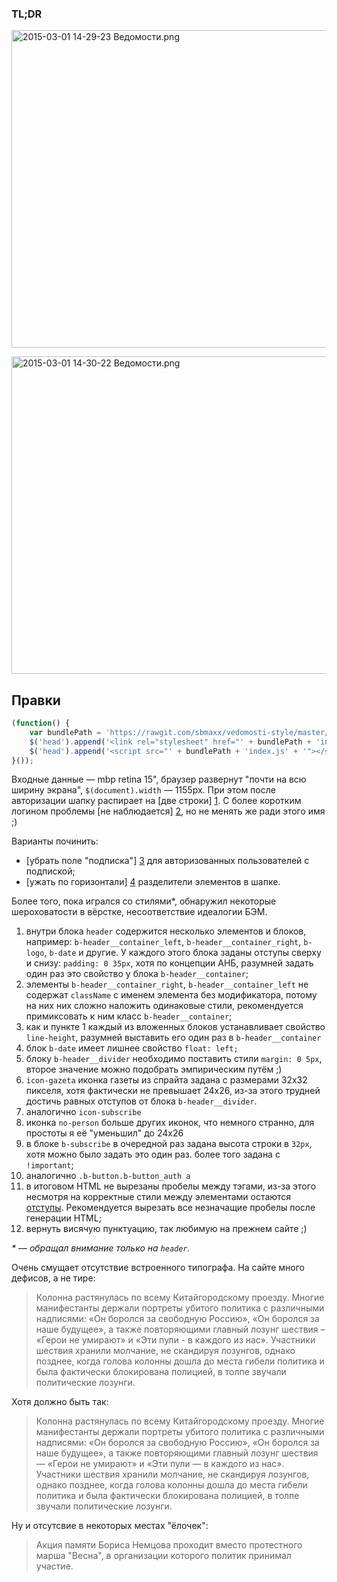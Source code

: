 ### TL;DR

<a href="https://fotki.yandex.ru/next/users/sbmaxx/album/16903/view/675669" target="_blank"><img src="https://img-fotki.yandex.ru/get/6838/17667337.2/0_a4f55_79753d10_XL.png" width="800" height="508" border="0" title="2015-03-01 14-29-23 Ведомости.png" alt="2015-03-01 14-29-23 Ведомости.png"/></a>

<a href="https://fotki.yandex.ru/next/usemrs/sbmaxx/album/16903/view/675668" target="_blank"><img src="https://img-fotki.yandex.ru/get/15565/17667337.2/0_a4f54_7e45e81_XL.png" width="800" height="508" border="0" title="2015-03-01 14-30-22 Ведомости.png" alt="2015-03-01 14-30-22 Ведомости.png"/></a>

## Правки

```javascript
(function() {
    var bundlePath = 'https://rawgit.com/sbmaxx/vedomosti-style/master/';
    $('head').append('<link rel="stylesheet" href="' + bundlePath + 'index.css' + '"></link>');
    $('head').append('<script src="' + bundlePath + 'index.js' + '"></script>');
}());
```

Входные данные — mbp retina 15", браузер развернут "почти на всю ширину экрана", `$(document).width` — 1155px. При этом после авторизации шапку распирает на [две строки] [1]. С более коротким логином проблемы [не наблюдается] [2], но не менять же ради этого имя ;)

Варианты починить:
* [убрать поле "подписка"] [3] для авторизованных пользователей с подпиской;
* [ужать по горизонтали] [4] разделители элементов в шапке.


Более того, пока игрался со стилями*, обнаружил некоторые шероховатости в вёрстке, несоответствие идеалогии БЭМ.

1. внутри блока `header` содержится несколько элементов и блоков, например: `b-header__container_left`, `b-header__container_right`, `b-logo`, `b-date` и другие. У каждого этого блока заданы отступы сверху и снизу: `padding: 0 35px`, хотя по концепции АНБ, разумней задать один раз это свойство у блока `b-header__container`;
1. элементы `b-header__container_right`, `b-header__container_left` не содержат `className` с именем элемента без модификатора, потому на них них сложно наложить одинаковые стили, рекомендуется примиксовать к ним класс `b-header__container`;
1. как и пункте 1 каждый из вложенных блоков устанавливает свойство `line-height`, разумней выставить его один раз в `b-header__container`
1. блок `b-date` имеет лишнее свойство `float: left;`
1. блоку `b-header__divider` необходимо поставить стили `margin: 0 5px`, второе значение можно подобрать эмпирическим путём ;)
1. `icon-gazeta` иконка газеты из спрайта задана с размерами 32x32 пикселя, хотя фактически не превышает 24x26, из-за этого трудней достичь равных отступов от блока `b-header__divider`.
1. аналогично `icon-subscribe`
1. иконка `no-person` больше других иконок, что немного странно, для простоты я её "уменьшил" до 24x26
1. в блоке `b-subscribe` в очередной раз задана высота строки в `32px`, хотя можно было задать это один раз. более того задана с `!important`;
1. аналогично `.b-button.b-button_auth a`
1. в итоговом HTML не вырезаны пробелы между тэгами, из-за этого несмотря на корректные стили между элементами остаются [отступы](5). Рекомендуется вырезать все незначащие пробелы после генерации HTML;
1. вернуть висячую пунктуацию, так любимую на прежнем сайте ;)

_\* — обращал внимание только на `header`._

Очень смущает отсутствие встроенного типографа. На сайте много дефисов, а не тире:

> Колонна растянулась по всему Китайгородскому проезду. Многие манифестанты держали портреты убитого политика с различными надписями: «Он боролся за свободную Россию», «Он боролся за наше будущее», а также повторяющими главный лозунг шествия – «Герои не умирают» и «Эти пули - в каждого из нас». Участники шествия хранили молчание, не скандируя лозунгов, однако позднее, когда голова колонны дошла до места гибели политика и была фактически блокирована полицией, в толпе звучали политические лозунги.

Хотя должно быть так:

> Колонна растянулась по всему Китайгородскому проезду. Многие манифестанты держали портреты убитого политика с различными надписями: «Он боролся за свободную Россию», «Он боролся за наше будущее», а также повторяющими главный лозунг шествия — «Герои не умирают» и «Эти пули — в каждого из нас». Участники шествия хранили молчание, не скандируя лозунгов, однако позднее, когда голова колонны дошла до места гибели политика и была фактически блокирована полицией, в толпе звучали политические лозунги.

Ну и отсутсвие в некоторых местах "ёлочек":

> Акция памяти Бориса Немцова проходит вместо протестного марша "Весна", в организации которого политик принимал участие.



[1]: https://yadi.sk/i/U7DSOaYrex6Wa
[2]: https://yadi.sk/i/eieIR1xJex6Xd
[3]: https://yadi.sk/i/hv5YxfLWex6cT
[4]: https://yadi.sk/i/Ft2bdqTqex7tJ
[5]: https://yadi.sk/i/Ur7rXf7Iex9uV
[6]: https://yadi.sk/i/p3iA4PbNexB7p
[7]: https://yadi.sk/i/cKpe3QUiexBBT
